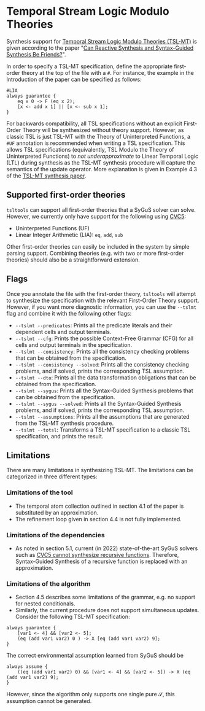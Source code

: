 # Temporal Stream Logic Modulo Theories

Synthesis support for [Temporal Stream Logic Modulo Theories (TSL-MT)](https://link.springer.com/chapter/10.1007/978-3-030-99253-8_17) is given according to the paper "[Can Reactive Synthesis and Syntax-Guided Synthesis Be Friends?](https://www.marksantolucito.com/papers/pldi2022.pdf)".

In order to specify a TSL-MT specification, define the appropriate first-order theory at the top of the file with a `#`.
For instance, the example in the Introduction of the paper can be specified as follows:

```
#LIA
always guarantee {
	eq x 0 -> F (eq x 2);
	[x <- add x 1] || [x <- sub x 1];
}
```

For backwards compatibility, all TSL specifications without an explicit First-Order Theory will be synthesized without theory support.
However, as classic TSL is just TSL-MT with the Theory of Uninterpreted Functions, a `#UF` annotation is recommended when writing a TSL specification.
This allows TSL specifications (equivalently, TSL Modulo the Theory of Uninterpreted Functions) to _not underapproximate_ to Linear Temporal Logic (LTL) during synthesis as the TSL-MT synthesis procedure will capture the semantics of the update operator.
More explanation is given in Example 4.3 of the [TSL-MT synthesis paper](https://www.marksantolucito.com/papers/pldi2022.pdf).

## Supported first-order theories
`tsltools` can support all first-order theories that a SyGuS solver can solve.
However, we currently only have support for the following using [CVC5](https://cvc5.github.io/):

* Uninterpreted Functions (UF)
* Linear Integer Arithmetic (LIA): `eq`, `add`, `sub`

Other first-order theories can easily be included in the system by simple parsing support.
Combining theories (e.g. with two or more first-order theories) should also be a straightforward extension.

## Flags
Once you annotate the file with the first-order theory, `tsltools` will attempt to synthesize the specification with the relevant First-Order Theory support.
However, if you want more diagnostic information, you can use the `--tslmt` flag and combine it with the following other flags:
* `--tslmt --predicates`: Prints all the predicate literals and their dependent cells and output terminals.
* `--tslmt --cfg`: Prints the possible Context-Free Grammar (CFG) for all cells and output terminals in the specification.
* `--tslmt --consistency`: Prints all the consistency checking problems that can be obtained from the specification.
* `--tslmt --consistency --solved`: Prints all the consistency checking problems, and if solved, prints the corresponding TSL assumption.
* `--tslmt --dto`: Prints all the data transformation obligations that can be obtained from the specification.
* `--tslmt --sygus`: Prints all the Syntax-Guided Synthesis problems that can be obtained from the specification.
* `--tslmt --sygus --solved`: Prints all the Syntax-Guided Synthesis problems, and if solved, prints the corresponding TSL assumption.
* `--tslmt --assumptions`: Prints all the assumptions that are generated from the TSL-MT synthesis procedure.
* `--tslmt --totsl`: Transforms a TSL-MT specification to a classic TSL specification, and prints the result.

## Limitations
There are many limitations in synthesizing TSL-MT.
The limitations can be categorized in three different types:

### Limitations of the tool
* The temporal atom collection outlined in section 4.1 of the paper is substituted by an approximation.
* The refinement loop given in section 4.4 is not fully implemented.
### Limitations of the dependencies
* As noted in section 5.1, current (in 2022) state-of-the-art SyGuS solvers such as [CVC5 cannot synthesize recursive functions](https://github.com/cvc5/cvc5/issues/6182).
Therefore, Syntax-Guided Synthesis of a recursive function is replaced with an approximation.
### Limitations of the algorithm
* Section 4.5 describes some limitations of the grammar, e.g. no support for nested conditionals.
* Similarly, the current procedure does not support simultaneous updates.
Consider the following TSL-MT specification:
```
always guarantee {
	[var1 <- 4] && [var2 <- 5];
	(eq (add var1 var2) 0 ) -> X [eq (add var1 var2) 9];
}
```
The correct environmental assumption learned from SyGuS should be 
```
always assume {
	((eq (add var1 var2) 0) && [var1 <- 4] && [var2 <- 5]) -> X (eq (add var1 var2) 9);
}
```
However, since the algorithm only supports one single pure $\mathcal S$, this assumption cannot be generated.
